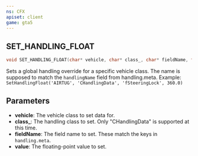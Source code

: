 ```yaml
---
ns: CFX
apiset: client
game: gta5
---
```

## SET_HANDLING_FLOAT

```c
void SET_HANDLING_FLOAT(char* vehicle, char* class_, char* fieldName, float value);
```

Sets a global handling override for a specific vehicle class. The name is supposed to match the `handlingName` field from handling.meta.
Example: `SetHandlingFloat('AIRTUG', 'CHandlingData', 'fSteeringLock', 360.0)`

## Parameters
* **vehicle**: The vehicle class to set data for.
* **class_**: The handling class to set. Only "CHandlingData" is supported at this time.
* **fieldName**: The field name to set. These match the keys in `handling.meta`.
* **value**: The floating-point value to set.

